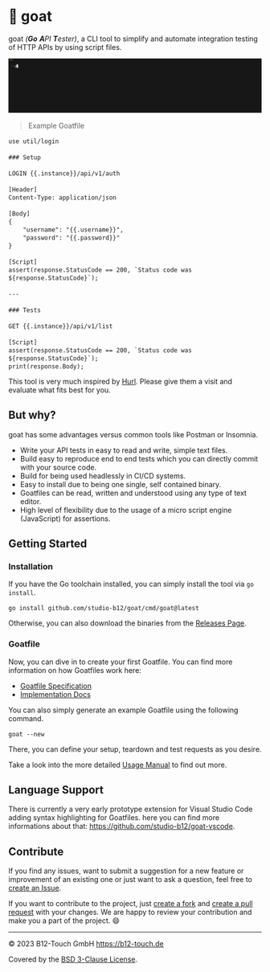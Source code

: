 # 🐐 goat

goat *(**Go** **A**PI **T**ester)*, a CLI tool to simplify and automate integration testing of HTTP APIs by using script files.

![](.github/media/demo.gif)

> Example Goatfile
```
use util/login

### Setup

LOGIN {{.instance}}/api/v1/auth

[Header]
Content-Type: application/json

[Body]
{ 
    "username": "{{.username}}",
    "password": "{{.password}}"
}

[Script]
assert(response.StatusCode == 200, `Status code was ${response.StatusCode}`);

---

### Tests

GET {{.instance}}/api/v1/list

[Script]
assert(response.StatusCode == 200, `Status code was ${response.StatusCode}`);
print(response.Body);
```

This tool is very much inspired by [Hurl](https://hurl.dev). Please give them a visit and evaluate what fits best for you.

## But why?

goat has some advantages versus common tools like Postman or Insomnia.

- Write your API tests in easy to read and write, simple text files.
- Build easy to reproduce end to end tests which you can directly commit with your source code.
- Build for being used headlessly in CI/CD systems.
- Easy to install due to being one single, self contained binary.
- Goatfiles can be read, written and understood using any type of text editor.
- High level of flexibility due to the usage of a micro script engine (JavaScript) for assertions. 

## Getting Started

### Installation

If you have the Go toolchain installed, you can simply install the tool via `go install`.
```
go install github.com/studio-b12/goat/cmd/goat@latest
```

Otherwise, you can also download the binaries from the [Releases Page](https://github.com/studio-b12/goat/releases).

### Goatfile

Now, you can dive in to create your first Goatfile. You can find more information on how Goatfiles work here:

- [Goatfile Specification](docs/goatfile-spec.md)
- [Implementation Docs](docs/implementation.md)

You can also simply generate an example Goatfile using the following command.
```
goat --new
```

There, you can define your setup, teardown and test requests as you desire.

Take a look into the more detailed [Usage Manual](docs/usage.md) to find out more.

## Language Support

There is currently a very early prototype extension for Visual Studio Code adding syntax highlighting for Goatfiles. here you can find more informations about that: https://github.com/studio-b12/goat-vscode.

## Contribute

If you find any issues, want to submit a suggestion for a new feature or improvement of an existing one or just want to ask a question, feel free to [create an Issue](https://github.com/studio-b12/goat/issues/new).

If you want to contribute to the project, just [create a fork](https://github.com/studio-b12/goat/fork) and [create a pull request](https://docs.github.com/en/pull-requests/collaborating-with-pull-requests/proposing-changes-to-your-work-with-pull-requests/creating-a-pull-request) with your changes. We are happy to review your contribution and make you a part of the project. 😄

---

© 2023 B12-Touch GmbH
https://b12-touch.de

Covered by the [BSD 3-Clause License](LICENSE).
